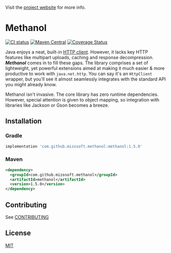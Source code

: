 Visit the [project website](https://mizosoft.github.io/methanol) for more info.

# Methanol

[![CI status](https://img.shields.io/github/workflow/status/mizosoft/methanol/CI?logo=github&style=flat-square)](https://github.com/mizosoft/methanol/actions)
[![Maven Central](https://img.shields.io/maven-central/v/com.github.mizosoft.methanol/methanol?style=flat-square)](https://search.maven.org/search?q=g:%22com.github.mizosoft.methanol%22%20AND%20a:%22methanol%22)
[![Coverage Status](https://img.shields.io/coveralls/github/mizosoft/methanol?style=flat-square)](https://coveralls.io/github/mizosoft/methanol?branch=master)

Java enjoys a neat, built-in [HTTP client](https://openjdk.java.net/groups/net/httpclient/intro.html).
However, it lacks key HTTP features like multipart uploads, caching and response decompression.
***Methanol*** comes in to fill these gaps. The library comprises a set of lightweight, yet powerful
extensions aimed at making it much easier & more productive to work with `java.net.http`. You can
say it's an `HttpClient` wrapper, but you'll see it almost seamlessly integrates with the standard
API you might already know.

Methanol isn't invasive. The core library has zero runtime dependencies. However, special attention
is given to object mapping, so integration with libraries like Jackson or Gson becomes a breeze.

## Installation

### Gradle

```gradle
implementation 'com.github.mizosoft.methanol:methanol:1.5.0'
```

### Maven

```xml
<dependency>
  <groupId>com.github.mizosoft.methanol</groupId>
  <artifactId>methanol</artifactId>
  <version>1.5.0</version>
</dependency>
```

## Contributing 

See [CONTRIBUTING](/CONTRIBUTING.md)

## License

[MIT](https://choosealicense.com/licenses/mit/)
